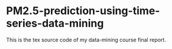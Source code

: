 # PM2.5-prediction-using-time-series-data-mining

This is the tex source code of my data-mining course final report. 
